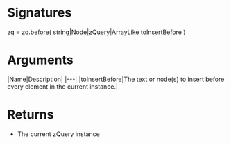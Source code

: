 <!-- start reference -->

# Signatures

zq = zq.before( string|Node|zQuery|ArrayLike toInsertBefore )

# Arguments

|Name|Description|
|---|
|toInsertBefore|The text or node(s) to insert before every element in the current instance.|

# Returns

- The current zQuery instance

<!-- end reference -->
